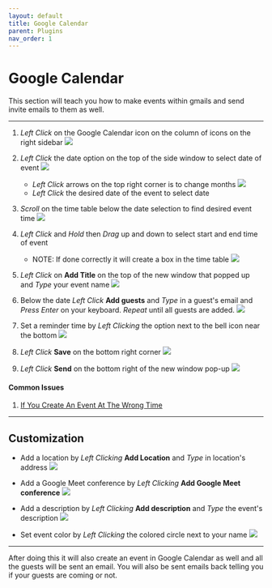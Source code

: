 ```yaml
---
layout: default
title: Google Calendar
parent: Plugins
nav_order: 1
---
```


# Google Calendar 

This section will teach you how to make events within gmails and send invite emails to them as well.

---

1. *Left Click* on the Google Calendar icon on the column of icons on the right sidebar
    <img src = "https://github.com/Joonior-Programmer/Gmail_Docs/blob/master/assets/images/googleCalendar.png?raw=true">

2. *Left Click* the date option on the top of the side window to select date of event
    <img src = "https://github.com/Joonior-Programmer/Gmail_Docs/blob/master/assets/images/dateSelect.png?raw=true">

    - *Left Click* arrows on the top right corner is to change months
        <img src = "https://github.com/Joonior-Programmer/Gmail_Docs/blob/master/assets/images/changeMonths.png?raw=true">
    - *Left Click* the desired date of the event to select date

3. *Scroll* on the time table below the date selection to find desired event time
    <img src = "https://github.com/Joonior-Programmer/Gmail_Docs/blob/master/assets/images/timeScroll.png?raw=true">

4. *Left Click* and *Hold* then *Drag* up and down to select start and end time of event

    - NOTE: If done correctly it will create a box in the time table
        <img src = "https://github.com/Joonior-Programmer/Gmail_Docs/blob/master/assets/images/timeSelect.png?raw=true">

5. *Left Click* on **Add Title** on the top of the new window that popped up and *Type* your event name
    <img src = "https://github.com/Joonior-Programmer/Gmail_Docs/blob/master/assets/images/addEventTitle.png?raw=true">

6. Below the date *Left Click* **Add guests** and *Type* in a guest's email and *Press Enter* on your keyboard. *Repeat* until all guests are added.
    <img src = "https://github.com/Joonior-Programmer/Gmail_Docs/blob/master/assets/images/addGuests.png?raw=true">

7. Set a reminder time by *Left Clicking* the option next to the bell icon near the bottom
    <img src = "https://github.com/Joonior-Programmer/Gmail_Docs/blob/master/assets/images/setReminder.png?raw=true">

8. *Left Click* **Save** on the bottom right corner
    <img src = "https://github.com/Joonior-Programmer/Gmail_Docs/blob/master/assets/images/saveEvent.png?raw=true">

9. *Left Click* **Send** on the bottom right of the new window pop-up
    <img src = "https://github.com/Joonior-Programmer/Gmail_Docs/blob/master/assets/images/sendNotification.png?raw=true">

#### Common Issues

1. <a href="https://joonior-programmer.github.io/Gmail_Docs/docs/troubleshooting/#if-you-create-an-event-at-the-wrong-time" target="_blank">If You Create An Event At The Wrong Time</a>

---

## Customization

- Add a location by *Left Clicking* **Add Location** and *Type* in location's address
    <img src = "https://github.com/Joonior-Programmer/Gmail_Docs/blob/master/assets/images/addLocation.png?raw=true">

- Add a Google Meet conference by *Left Clicking* **Add Google Meet conference**
    <img src = "https://github.com/Joonior-Programmer/Gmail_Docs/blob/master/assets/images/addGoogleMeet.png?raw=true">

- Add a description by *Left Clicking* **Add description** and *Type* the event's description
    <img src = "https://github.com/Joonior-Programmer/Gmail_Docs/blob/master/assets/images/addDescription.png?raw=true">

- Set event color by *Left Clicking* the colored circle next to your name
    <img src = "https://github.com/Joonior-Programmer/Gmail_Docs/blob/master/assets/images/selectEventColor.png?raw=true">

---

After doing this it will also create an event in Google Calendar as well and all the guests will be sent an email. You will also be sent emails back telling you if your guests are coming or not.
